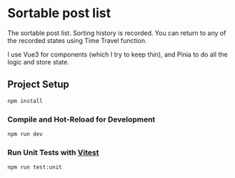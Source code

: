 # Sortable post list

The sortable post list. Sorting history is recorded. You can return to any of the recorded states using Time Travel function.

I use Vue3 for components (which I try to keep thin), and Pinia to do all the logic and store state.



## Project Setup

```sh
npm install
```

### Compile and Hot-Reload for Development

```sh
npm run dev
```

### Run Unit Tests with [Vitest](https://vitest.dev/)

```sh
npm run test:unit
```
